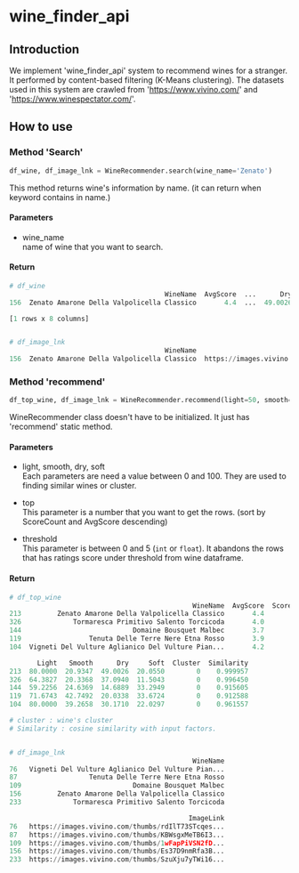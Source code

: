 # wine_finder_api
## Introduction
We implement 'wine_finder_api' system to recommend wines for a stranger.
It performed by content-based filtering (K-Means clustering). 
The datasets used in this system are crawled from 'https://www.vivino.com/' and 'https://www.winespectator.com/'.

## How to use
### Method 'Search'
```python
df_wine, df_image_lnk = WineRecommender.search(wine_name='Zenato')
```
This method returns wine's information by name. (it can return when keyword contains in name.)

#### Parameters
* wine_name  
name of wine that you want to search.
  
#### Return
```python
# df_wine
                                       WineName  AvgScore  ...      Dry    Soft
156  Zenato Amarone Della Valpolicella Classico       4.4  ...  49.0026  20.055

[1 rows x 8 columns]


# df_image_lnk
                                       WineName                                          ImageLink
156  Zenato Amarone Della Valpolicella Classico  https://images.vivino.com/thumbs/Es37D9nmRfa3B...)
```

### Method 'recommend'
```python
df_top_wine, df_image_lnk = WineRecommender.recommend(light=50, smooth=0, dry=80, soft=0, top=10, threshold=4)
```
WineRecommender class doesn't have to be initialized. It just has 'recommend' static method.

#### Parameters
* light, smooth, dry, soft  
Each parameters are need a value between 0 and 100. They are used to finding similar wines or cluster.
  
* top  
This parameter is a number that you want to get the rows. (sort by ScoreCount and AvgScore descending)
  
* threshold  
This parameter is between 0 and 5 (`int` or `float`). It abandons the rows that has ratings score under threshold from wine dataframe.
  
#### Return
```python
# df_top_wine
                                              WineName  AvgScore  ScoreCount  
213         Zenato Amarone Della Valpolicella Classico       4.4       38621   
326             Tormaresca Primitivo Salento Torcicoda       4.0       23453   
144                            Domaine Bousquet Malbec       3.7       17970   
119                 Tenuta Delle Terre Nere Etna Rosso       3.9       13666   
104  Vigneti Del Vulture Aglianico Del Vulture Pian...       4.2       12971   

       Light   Smooth      Dry     Soft  Cluster  Similarity  
213  80.0000  20.9347  49.0026  20.0550        0    0.999957  
326  64.3827  20.3368  37.0940  11.5043        0    0.996450  
144  59.2256  24.6369  14.6889  33.2949        0    0.915605  
119  71.6743  42.7492  20.0338  33.6724        0    0.912588  
104  80.0000  39.2658  30.1710  22.0297        0    0.961557                                               WineName  \

# cluster : wine's cluster
# Similarity : cosine similarity with input factors.


# df_image_lnk
                                              WineName 
76   Vigneti Del Vulture Aglianico Del Vulture Pian...   
87                  Tenuta Delle Terre Nere Etna Rosso   
109                            Domaine Bousquet Malbec   
156         Zenato Amarone Della Valpolicella Classico   
233             Tormaresca Primitivo Salento Torcicoda   

                                             ImageLink  
76   https://images.vivino.com/thumbs/rdIlT73STcqes...  
87   https://images.vivino.com/thumbs/KBWsgxMeTB6I3...  
109  https://images.vivino.com/thumbs/1wFapPiVSN2fD...  
156  https://images.vivino.com/thumbs/Es37D9nmRfa3B...  
233  https://images.vivino.com/thumbs/SzuXju7yTWi16... 
```